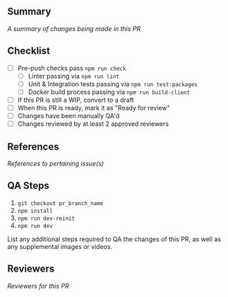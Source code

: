 ## Summary

_A summary of changes being made in this PR_

## Checklist
- [ ] Pre-push checks pass `npm run check`
  - [ ] Linter passing via `npm run lint`
  - [ ] Unit & Integration tests passing via `npm run test:packages`
  - [ ] Docker build process passing via `npm run build-client`
- [ ] If this PR is still a WIP, convert to a draft 
- [ ] When this PR is ready, mark it as "Ready for review"
- [ ] Changes have been manually QA'd
- [ ] Changes reviewed by at least 2 approved reviewers

## References

_References to pertaining issue(s)_

## QA Steps

1. `git checkout pr_branch_name`
2. `npm install`
3. `npm run dev-reinit`
4. `npm run dev`

List any additional steps required to QA the changes of this PR, as well as any supplemental images or videos.

## Reviewers

_Reviewers for this PR_
